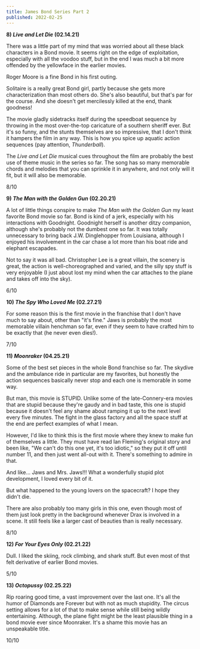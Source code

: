```yaml
---
title: James Bond Series Part 2
published: 2022-02-25
---
```


**8) _Live and Let Die_ (02.14.21)**

There was a little part of my mind that was worried about all these black characters in a Bond movie. It seems right on the edge of exploitation, especially with all the voodoo stuff, but in the end I was much a bit more offended by the yellowface in the earlier movies.

Roger Moore is a fine Bond in his first outing.

Solitaire is a really great Bond girl, partly because she gets more characterization than most others do. She's also beautiful, but that's par for the course. And she doesn't get mercilessly killed at the end, thank goodness!

The movie gladly sidetracks itself during the speedboat sequence by throwing in the most over-the-top caricature of a southern sheriff ever. But it's so funny, and the stunts themselves are so impressive, that I don't think it hampers the film in any way. This is how you spice up aquatic action sequences (pay attention, _Thunderball_).

The _Live and Let Die_ musical cues throughout the film are probably the best use of theme music in the series so far. The song has so many memorable chords and melodies that you can sprinkle it in anywhere, and not only will it fit, but it will also be memorable.

8/10

**9) _The Man with the Golden Gun_ (02.20.21)**

A lot of little things conspire to make _The Man with the Golden Gun_ my least favorite Bond movie so far. Bond is kind of a jerk, especially with his interactions with Goodnight. Goodnight herself is another ditzy companion, although she's probably not the dumbest one so far. It was totally unnecessary to bring back J.W. Dinglehopper from Louisiana, although I enjoyed his involvement in the car chase a lot more than his boat ride and elephant escapades.

Not to say it was all bad. Christopher Lee is a great villain, the scenery is great, the action is well-choreographed and varied, and the silly spy stuff is very enjoyable (I just about lost my mind when the car attaches to the plane and takes off into the sky).

6/10

**10) _The Spy Who Loved Me_ (02.27.21)**

For some reason this is the first movie in the franchise that I don't have much to say about, other than "it's fine." Jaws is probably the most memorable villain henchman so far, even if they seem to have crafted him to be exactly that (he never even dies!).

7/10

**11) _Moonraker_ (04.25.21)**

Some of the best set pieces in the whole Bond franchise so far. The skydive and the ambulance ride in particular are my favorites, but honestly the action sequences basically never stop and each one is memorable in some way.

But man, this movie is STUPID. Unlike some of the late-Connery-era movies that are stupid because they're gaudy and in bad taste, this one is stupid because it doesn't feel any shame about ramping it up to the next level every five minutes. The fight in the glass factory and all the space stuff at the end are perfect examples of what I mean.

However, I'd like to think this is the first movie where they knew to make fun of themselves a little. They must have read Ian Fleming's original story and been like, "We can't do this one yet, it's too idiotic," so they put it off until number 11, and then just went all-out with it. There's something to admire in that.

And like... Jaws and Mrs. Jaws!!! What a wonderfully stupid plot development, I loved every bit of it.

But what happened to the young lovers on the spacecraft? I hope they didn't die.

There are also probably too many girls in this one, even though most of them just look pretty in the background whenever Drax is involved in a scene. It still feels like a larger cast of beauties than is really necessary.

8/10

**12) _For Your Eyes Only_ (02.21.22)**

Dull. I liked the skiing, rock climbing, and shark stuff. But even most of thst felt derivative of earlier Bond movies.

5/10

**13) _Octopussy_ (02.25.22)**

Rip roaring good time, a vast improvement over the last one. It's all the humor of Diamonds are Forever but with not as much stupidity. The circus setting allows for a lot of that to make sense while still being wildly entertaining. Although, the plane fight might be the least plausible thing in a bond movie ever since Moonraker. It's a shame this movie has an unspeakable title.

10/10
